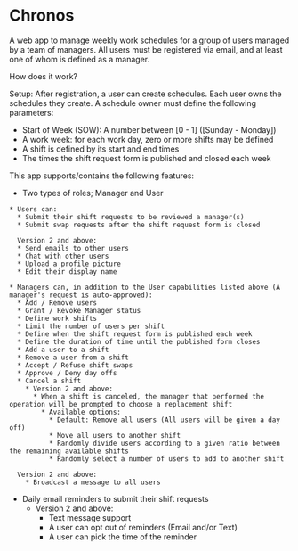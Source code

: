 # Chronos

A web app to manage weekly work schedules for a group of users managed by a team of managers.
All users must be registered via email, and at least one of whom is defined as a manager.

How does it work?

Setup:
After registration, a user can create schedules. Each user owns the schedules they create.
A schedule owner must define the following parameters:
  * Start of Week (SOW): A number between [0 - 1] ([Sunday - Monday])
  * A work week: for each work day, zero or more shifts may be defined
  * A shift is defined by its start and end times
  * The times the shift request form is published and closed each week

This app supports/contains the following features:
  
  *  Two types of roles; Manager and User
  
    * Users can:
      * Submit their shift requests to be reviewed a manager(s)
      * Submit swap requests after the shift request form is closed

      Version 2 and above:
      * Send emails to other users
      * Chat with other users
      * Upload a profile picture
      * Edit their display name

    * Managers can, in addition to the User capabilities listed above (A manager's request is auto-approved):
      * Add / Remove users
      * Grant / Revoke Manager status
      * Define work shifts
      * Limit the number of users per shift
      * Define when the shift request form is published each week
      * Define the duration of time until the published form closes
      * Add a user to a shift
      * Remove a user from a shift
      * Accept / Refuse shift swaps
      * Approve / Deny day offs
      * Cancel a shift
        * Version 2 and above:
          * When a shift is canceled, the manager that performed the operation will be prompted to choose a replacement shift
            * Available options:
              * Default: Remove all users (All users will be given a day off)
              * Move all users to another shift
              * Randomly divide users according to a given ratio between the remaining available shifts
              * Randomly select a number of users to add to another shift
      
      Version 2 and above:
        * Broadcast a message to all users
  
  * Daily email reminders to submit their shift requests
    * Version 2 and above:
      * Text message support
      * A user can opt out of reminders (Email and/or Text)
      * A user can pick the time of the reminder
  
